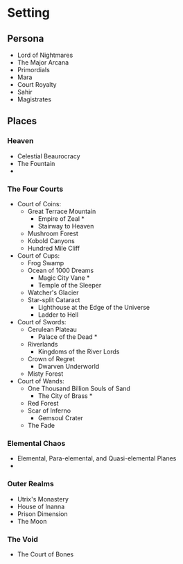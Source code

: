 # Setting

## Persona
  - Lord of Nightmares
  - The Major Arcana
  - Primordials
  - Mara
  - Court Royalty
  - Sahir
  - Magistrates

## Places

### Heaven
- Celestial Beaurocracy
- The Fountain
- 
### The Four Courts
- Court of Coins: 
  - Great Terrace Mountain
    - Empire of Zeal *
    - Stairway to Heaven
  - Mushroom Forest
  - Kobold Canyons
  - Hundred Mile Cliff
- Court of Cups: 
  - Frog Swamp
  - Ocean of 1000 Dreams
    - Magic City Vane *
    - Temple of the Sleeper
  - Watcher's Glacier
  - Star-split Cataract
    - Lighthouse at the Edge of the Universe
    - Ladder to Hell
- Court of Swords: 
  - Cerulean Plateau
    - Palace of the Dead *
  - Riverlands
    - Kingdoms of the River Lords
  - Crown of Regret
    - Dwarven Underworld
  - Misty Forest
- Court of Wands: 
  - One Thousand Billion Souls of Sand
    - The City of Brass *
  - Red Forest
  - Scar of Inferno
    - Gemsoul Crater
  - The Fade
  
    
### Elemental Chaos
- Elemental, Para-elemental, and Quasi-elemental Planes
- 

### Outer Realms
- Utrix's Monastery
- House of Inanna
- Prison Dimension
- The Moon

### The Void
- The Court of Bones
